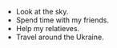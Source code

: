 - Look at the sky.
- Spend time with my friends.
- Help my relatieves.
- Travel around the Ukraine.
